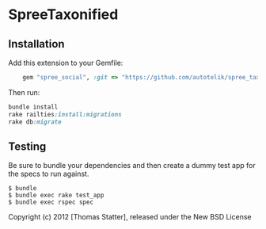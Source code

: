 SpreeTaxonified
===============

## Installation

Add this extension to your Gemfile:

```ruby 
    gem "spree_social", :git => "https://github.com/autotelik/spree_taxonified.git"
 ```


Then run:
```ruby 
bundle install
rake railties:install:migrations
rake db:migrate
```


Testing
-------

Be sure to bundle your dependencies and then create a dummy test app for the specs to run against.

    $ bundle
    $ bundle exec rake test_app
    $ bundle exec rspec spec

Copyright (c) 2012 [Thomas Statter], released under the New BSD License
